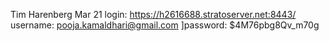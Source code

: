 Tim Harenberg
Mar 21
login: https://h2616688.stratoserver.net:8443/
username: pooja.kamaldhari@gmail.com
]password: $4M76pbg8Qv_m70g